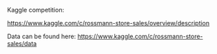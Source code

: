 Kaggle competition:

https://www.kaggle.com/c/rossmann-store-sales/overview/description

Data can be found here:
https://www.kaggle.com/c/rossmann-store-sales/data
